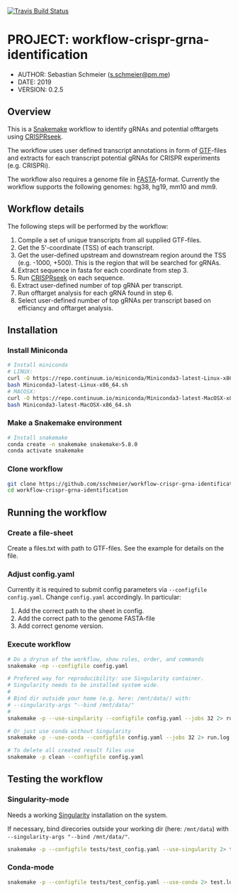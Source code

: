 [![Travis Build Status](https://travis-ci.org/sschmeier/workflow-crispr-grna-identification.svg?branch=master)](https://travis-ci.org/sschmeier/workflow-crispr-grna-identification)

# PROJECT: workflow-crispr-grna-identification

- AUTHOR: Sebastian Schmeier (s.schmeier@pm.me)
- DATE: 2019 
- VERSION: 0.2.5

## Overview

This is a [Snakemake](https://snakemake.readthedocs.io/en/stable/index.html) workflow to identify gRNAs and potential offtargets using [CRISPRseek](https://www.bioconductor.org/packages/release/bioc/html/CRISPRseek.html).

The workflow uses user defined transcript annotations in form of [GTF](https://genome.ucsc.edu/FAQ/FAQformat.html#format4)-files and extracts for each transcript potential gRNAs for CRISPR experiments (e.g. CRISPRi).

The workflow also requires a genome file in [FASTA](http://genetics.bwh.harvard.edu/pph/FASTA.html)-format.
Currently the workflow supports the following genomes: hg38, hg19, mm10 and mm9.


## Workflow details

The following steps will be performed by the workflow:

1. Compile a set of unique transcripts from all supplied GTF-files.
2. Get the 5'-coordinate (TSS) of each transcript.
3. Get the user-defined upstream and downstream region around the TSS (e.g. -1000, +500). This is the region that will be searched for gRNAs.
4. Extract sequence in fasta for each coordinate from step 3.
5. Run [CRISPRseek](https://www.bioconductor.org/packages/release/bioc/html/CRISPRseek.html) on each sequence.
6. Extract user-defined number of top gRNA per transcript.
7. Run offtarget analysis for each gRNA found in step 6.
8. Select user-defined number of top gRNAs per transcript based on efficiancy and offtarget analysis.


## Installation

### Install Miniconda

```bash
# Install miniconda
# LINUX:
curl -O https://repo.continuum.io/miniconda/Miniconda3-latest-Linux-x86_64.sh
bash Miniconda3-latest-Linux-x86_64.sh
# MACOSX:
curl -O https://repo.continuum.io/miniconda/Miniconda3-latest-MacOSX-x86_64.sh
bash Miniconda3-latest-MacOSX-x86_64.sh
```

### Make a Snakemake environment

```bash
# Install snakemake
conda create -n snakemake snakemake>5.8.0
conda activate snakemake
```

### Clone workflow

```bash
git clone https://github.com/sschmeier/workflow-crispr-grna-identification
cd workflow-crispr-grna-identification
```


## Running the workflow

### Create a file-sheet

Create a files.txt with path to GTF-files. 
See the example for details on the file.

### Adjust config.yaml

Currently it is required to submit config parameters via `--configfile config.yaml`.
Change `config.yaml` accordingly. In particular:

1. Add the correct path to the sheet in config.
2. Add the correct path to the genome FASTA-file 
3. Add correct genome version. 

### Execute workflow

```bash
# Do a dryrun of the workflow, show rules, order, and commands
snakemake -np --configfile config.yaml

# Prefered way for reproducibility: use Singularity container.
# Singularity needs to be installed system wide.
#
# Bind dir outside your home (e.g. here: /mnt/data/) with:
# --singularity-args "--bind /mnt/data/"
#
snakemake -p --use-singularity --configfile config.yaml --jobs 32 2> run.log

# Or just use conda without Singularity
snakemake -p --use-conda --configfile config.yaml --jobs 32 2> run.log

# To delete all created result files use
snakemake -p clean --configfile config.yaml
```


## Testing the workflow

### Singularity-mode

Needs a working [Singularity](https://sylabs.io/singularity/) installation on the system.

If necessary, bind direcories outside your working dir (here: `/mnt/data`) with `--singularity-args "--bind /mnt/data/"`.

```bash
snakemake -p --configfile tests/test_config.yaml --use-singularity 2> test.log
```


### Conda-mode

```bash
snakemake -p --configfile tests/test_config.yaml --use-conda 2> test.log
```

